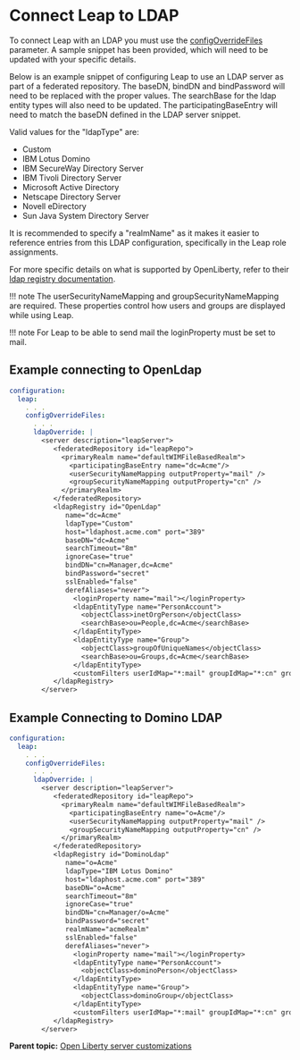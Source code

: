 # Connect Leap to LDAP
To connect Leap with an LDAP you must use the [configOverrideFiles](helm_open_liberty_custom.md) parameter. A sample snippet has been provided, which will need to be updated with your specific details.

Below is an example snippet of configuring Leap to use an LDAP server as part of a federated repository. The baseDN, bindDN and bindPassword will need to be replaced with the proper values. The searchBase for the ldap entity types will also need to be updated. The participatingBaseEntry will need to match the baseDN defined in the LDAP server snippet.

Valid values for the "ldapType" are:

-   Custom
-   IBM Lotus Domino
-   IBM SecureWay Directory Server
-   IBM Tivoli Directory Server
-   Microsoft Active Directory
-   Netscape Directory Server
-   Novell eDirectory
-   Sun Java System Directory Server

It is recommended to specify a "realmName" as it makes it easier to reference entries from this LDAP configuration, specifically in the Leap role assignments.

For more specific details on what is supported by OpenLiberty, refer to their [ldap registry documentation](https://openliberty.io/docs/latest/reference/config/ldapRegistry.html).

!!! note
    The userSecurityNameMapping and groupSecurityNameMapping are required. These properties control how users and groups are displayed while using Leap.

!!! note
    For Leap to be able to send mail the loginProperty must be set to mail.

## Example connecting to OpenLdap
```yaml
configuration: 
  leap:
    . . . 
    configOverrideFiles: 
      . . .
      ldapOverride: | 
        <server description="leapServer"> 
           <federatedRepository id="leapRepo"> 
             <primaryRealm name="defaultWIMFileBasedRealm"> 
               <participatingBaseEntry name="dc=Acme"/> 
               <userSecurityNameMapping outputProperty="mail" /> 
               <groupSecurityNameMapping outputProperty="cn" /> 
             </primaryRealm> 
           </federatedRepository>
           <ldapRegistry id="OpenLdap" 
              name="dc=Acme" 
              ldapType="Custom" 
              host="ldaphost.acme.com" port="389" 
              baseDN="dc=Acme" 
              searchTimeout="8m" 
              ignoreCase="true" 
              bindDN="cn=Manager,dc=Acme" 
              bindPassword="secret" 
              sslEnabled="false" 
              derefAliases="never"> 
                <loginProperty name="mail"></loginProperty> 
                <ldapEntityType name="PersonAccount"> 
                  <objectClass>inetOrgPerson</objectClass> 
                  <searchBase>ou=People,dc=Acme</searchBase> 
                </ldapEntityType> 
                <ldapEntityType name="Group"> 
                  <objectClass>groupOfUniqueNames</objectClass> 
                  <searchBase>ou=Groups,dc=Acme</searchBase> 
                </ldapEntityType> 
                <customFilters userIdMap="*:mail" groupIdMap="*:cn" groupMemberIdMap="*:uniqueMember" userFilter="(&amp;(mail=%v)(objectclass=inetOrgPerson))" groupFilter="(&amp;(cn=%v)(objectclass=groupOfUniqueNames))"/> 
           </ldapRegistry> 
        </server>
```

## Example Connecting to Domino LDAP
```yaml
configuration: 
  leap:
    . . . 
    configOverrideFiles: 
      . . .
      ldapOverride: | 
        <server description="leapServer"> 
           <federatedRepository id="leapRepo"> 
             <primaryRealm name="defaultWIMFileBasedRealm"> 
               <participatingBaseEntry name="o=Acme"/> 
               <userSecurityNameMapping outputProperty="mail" /> 
               <groupSecurityNameMapping outputProperty="cn" /> 
             </primaryRealm> 
           </federatedRepository>
           <ldapRegistry id="DominoLdap" 
              name="o=Acme" 
              ldapType="IBM Lotus Domino" 
              host="ldaphost.acme.com" port="389" 
              baseDN="o=Acme" 
              searchTimeout="8m" 
              ignoreCase="true" 
              bindDN="cn=Manager/o=Acme" 
              bindPassword="secret"
              realmName="acmeRealm" 
              sslEnabled="false" 
              derefAliases="never"> 
                <loginProperty name="mail"></loginProperty> 
                <ldapEntityType name="PersonAccount"> 
                  <objectClass>dominoPerson</objectClass>
                </ldapEntityType> 
                <ldapEntityType name="Group"> 
                  <objectClass>dominoGroup</objectClass> 
                </ldapEntityType> 
                <customFilters userIdMap="*:mail" groupIdMap="*:cn" groupMemberIdMap="dominoGroup:member" userFilter="(&amp;(mail=%v)(objectclass=dominoPerson))" groupFilter="(&amp;(cn=%v)(objectclass=dominoGroup))"/> 
           </ldapRegistry> 
        </server>
```

**Parent topic:** [Open Liberty server customizations](helm_open_liberty_custom.md)